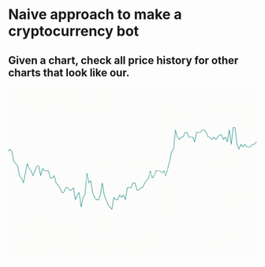 # Naive approach to make a cryptocurrency bot

## Given a chart, check all price history for other charts that look like our.

![figure 1](example.gif)  

